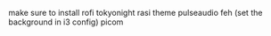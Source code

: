 make sure to install 
rofi
tokyonight rasi theme
pulseaudio
feh (set the background in i3 config)
picom
